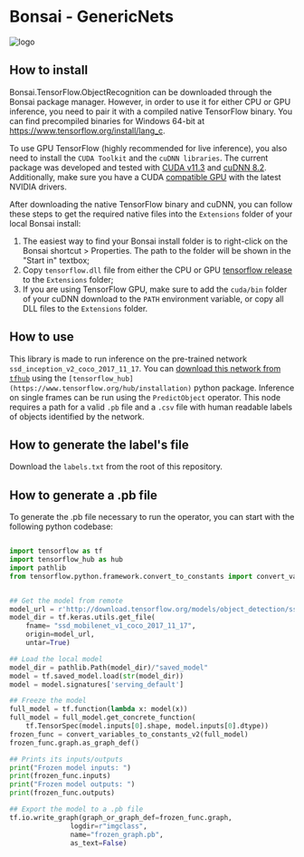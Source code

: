# Bonsai - GenericNets
![logo](Resources/logo.svg)

## How to install

Bonsai.TensorFlow.ObjectRecognition can be downloaded through the Bonsai package manager. However, in order to use it for either CPU or GPU inference, you need to pair it with a compiled native TensorFlow binary. You can find precompiled binaries for Windows 64-bit at https://www.tensorflow.org/install/lang_c.

To use GPU TensorFlow (highly recommended for live inference), you also need to install the `CUDA Toolkit` and the `cuDNN libraries`. The current package was developed and tested with [CUDA v11.3](https://developer.nvidia.com/cuda-11.3.0-download-archive) and [cuDNN 8.2](https://developer.nvidia.com/cudnn). Additionally, make sure you have a CUDA [compatible GPU](https://docs.nvidia.com/deploy/cuda-compatibility/index.html#support-hardware) with the latest NVIDIA drivers.

After downloading the native TensorFlow binary and cuDNN, you can follow these steps to get the required native files into the `Extensions` folder of your local Bonsai install:

1. The easiest way to find your Bonsai install folder is to right-click on the Bonsai shortcut > Properties. The path to the folder will be shown in the "Start in" textbox;
2. Copy `tensorflow.dll` file from either the CPU or GPU [tensorflow release](https://www.tensorflow.org/install/lang_c#download_and_extract) to the `Extensions` folder;
3. If you are using TensorFlow GPU, make sure to add the `cuda/bin` folder of your cuDNN download to the `PATH` environment variable, or copy all DLL files to the `Extensions` folder.

## How to use

This library is made to run inference on the pre-trained network `ssd_inception_v2_coco_2017_11_17`. You can [download this network from `tfhub`](https://tfhub.dev/nvidia/unet/industrial/class_10/1) using the `[tensorflow_hub](https://www.tensorflow.org/hub/installation)` python package. 
Inference on single frames can be run using the `PredictObject` operator. This node requires a path for a valid `.pb` file and a `.csv` file with human readable labels of objects identified by the network. 

## How to generate the label's file

Download the `labels.txt` from the root of this repository.
## How to generate a .pb file

To generate the .pb file necessary to run the operator, you can start with the following python codebase:

```python

import tensorflow as tf
import tensorflow_hub as hub
import pathlib
from tensorflow.python.framework.convert_to_constants import convert_variables_to_constants_v2


## Get the model from remote
model_url = r'http://download.tensorflow.org/models/object_detection/ssd_mobilenet_v1_coco_2017_11_17.tar.gz'
model_dir = tf.keras.utils.get_file(
    fname= "ssd_mobilenet_v1_coco_2017_11_17",
    origin=model_url,
    untar=True)

## Load the local model
model_dir = pathlib.Path(model_dir)/"saved_model"
model = tf.saved_model.load(str(model_dir))
model = model.signatures['serving_default']

## Freeze the model
full_model = tf.function(lambda x: model(x))
full_model = full_model.get_concrete_function(
    tf.TensorSpec(model.inputs[0].shape, model.inputs[0].dtype))
frozen_func = convert_variables_to_constants_v2(full_model)
frozen_func.graph.as_graph_def()

## Prints its inputs/outputs
print("Frozen model inputs: ")
print(frozen_func.inputs)
print("Frozen model outputs: ")
print(frozen_func.outputs)

## Export the model to a .pb file
tf.io.write_graph(graph_or_graph_def=frozen_func.graph,
               logdir=r"imgclass",
               name="frozen_graph.pb",
               as_text=False)

```
